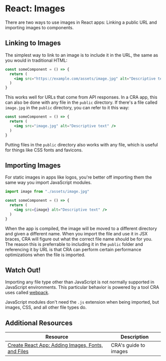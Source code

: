 # React: Images

There are two ways to use images in React apps: Linking a public URL and importing images to components.

## Linking to Images

The simplest way to link to an image is to include it in the URL, the same as you would in traditional HTML:

```jsx
const someComponent = () => {
  return (
    <img src="https://example.com/assets/image.jpg" alt="Descriptive text" />
  )
}
```

This works well for URLs that come from API responses. In a CRA app, this can also be done with any file in the `public` directory. If there's a file called `image.jpg` in the `public` directory, you can refer to it this way:

```jsx
const someComponent = () => {
  return (
    <img src="image.jpg" alt="Descriptive text" />
  )
}
```

Putting files in the `public` directory also works with any file, which is useful for things like CSS fonts and favicons.

## Importing Images

For static images in apps like logos, you're better off importing them the same way you import JavaScript modules.

```jsx
import image from "./assets/image.jpg"

const someComponent = () => {
  return (
    <img src={image} alt="Descriptive text" />
  )
}
```

When the app is compiled, the image will be moved to a different directory and given a different name. When you import the file and use it in JSX braces, CRA will figure out what the correct file name should be for you. The reason this is preferrable to including it in the `public` folder and referencing it by URL is that CRA can perform certain performance optimizations when the file is imported.

## Watch Out!

Importing any file type other than JavaScript is not normally supported in JavaScript environments. This particular behavior is powered by a tool CRA uses called [webpack](https://webpack.js.org/).

JavaScript modules don't need the `.js` extension when being imported, but images, CSS, and all other file types do.

## Additional Resources

| Resource | Description |
| --- | --- |
| [Create React App: Adding Images, Fonts, and Files](https://reactwithhooks.netlify.app/) | CRA's guide to images |
